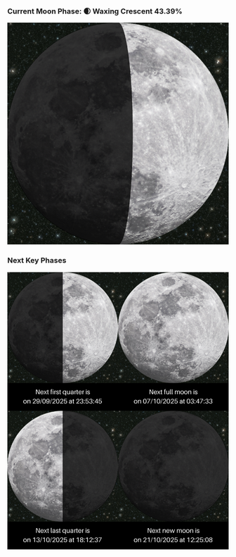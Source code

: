 ### Current Moon Phase: 🌒 Waxing Crescent 43.39%
![Moon Phase](moonphase.png)
### Next Key Phases
![Gallery](gallery.png)